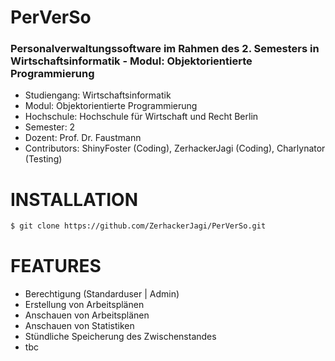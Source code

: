 # PerVerSo

### Personalverwaltungssoftware im Rahmen des 2. Semesters in Wirtschaftsinformatik - Modul: Objektorientierte Programmierung
- Studiengang: Wirtschaftsinformatik
- Modul: Objektorientierte Programmierung
- Hochschule: Hochschule für Wirtschaft und Recht Berlin
- Semester: 2
- Dozent: Prof. Dr. Faustmann
- Contributors: ShinyFoster (Coding), ZerhackerJagi (Coding), Charlynator (Testing)


# INSTALLATION

```sh
$ git clone https://github.com/ZerhackerJagi/PerVerSo.git
```

# FEATURES

- Berechtigung (Standarduser | Admin)
- Erstellung von Arbeitsplänen
- Anschauen von Arbeitsplänen
- Anschauen von Statistiken
- Stündliche Speicherung des Zwischenstandes
- tbc
